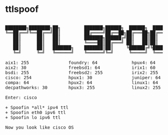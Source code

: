 # ttlspoof

<pre>

████████╗████████╗██╗         ███████╗██████╗  ██████╗  ██████╗ ███████╗
╚══██╔══╝╚══██╔══╝██║         ██╔════╝██╔══██╗██╔═══██╗██╔═══██╗██╔════╝
   ██║      ██║   ██║         ███████╗██████╔╝██║   ██║██║   ██║█████╗  
   ██║      ██║   ██║         ╚════██║██╔═══╝ ██║   ██║██║   ██║██╔══╝  
   ██║      ██║   ███████╗    ███████║██║     ╚██████╔╝╚██████╔╝██║     
   ╚═╝      ╚═╝   ╚══════╝    ╚══════╝╚═╝      ╚═════╝  ╚═════╝ ╚═╝     (PoC)

aix1: 255               foundry: 64             hpux4: 64               macos1: 60              openvms: 255            stratus1: 255           ultrix1: 60             vmsucx: 128
aix2: 30                freebsd1: 64            irix1: 60               macos2: 64              os2: 64                 stratus2: 30            ultrix2: 30             vmswollongong1: 128
bsdi: 255               freebsd2: 255           irix2: 255              mpeixhp: 200            osf1A: 60               stratus3: 64            ultrix3: 255            vmswollongong2: 30
cisco: 254              hpux1: 30               juniper: 64             netbsd: 255             osf1B: 30               stratus4: 60            vmsmultine: 64          windows1: 32
compa: 64               hpux2: 64               linux1: 64              netgearfvg318: 64       solaris1: 255           sunos1: 60              vmstcpware1: 60         windows2: 128
decpathworks: 30        hpux3: 255              linux2: 255             openbsd: 255            solaris2: 64            sunos2: 255             vmstcpware2: 64

Enter: cisco

+ Spoofin *all* ipv4 ttl
+ Spoofin eth0 ipv6 ttl
+ Spoofin lo ipv6 ttl

Now you look like cisco OS
</pre>
